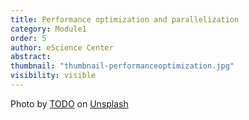 ```yaml
---
title: Performance optimization and parallelization 
category: Module1
order: 5 
author: eScience Center
abstract: 
thumbnail: "thumbnail-performanceoptimization.jpg"
visibility: visible
---
```



Photo by <a href="">TODO</a> on <a href="https://csharp-station.com/Tutorial/CSharp/Lesson19">Unsplash</a>
  
  
